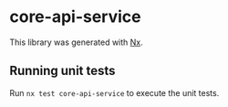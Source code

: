 # core-api-service

This library was generated with [Nx](https://nx.dev).

## Running unit tests

Run `nx test core-api-service` to execute the unit tests.
